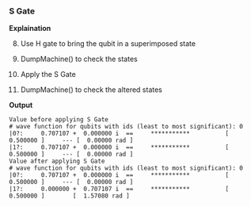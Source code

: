 ### S Gate

**Explaination**

8. Use H gate to bring the qubit in a superimposed state

10. DumpMachine() to check the states

11. Apply the S Gate

12. DumpMachine() to check the altered states

**Output**
````
Value before applying S Gate
# wave function for qubits with ids (least to most significant): 0
|0?:     0.707107 +  0.000000 i  ==     ***********          [ 0.500000 ]     --- [  0.00000 rad ]
|1?:     0.707107 +  0.000000 i  ==     ***********          [ 0.500000 ]     --- [  0.00000 rad ]
Value after applying S Gate
# wave function for qubits with ids (least to most significant): 0
|0?:     0.707107 +  0.000000 i  ==     ***********          [ 0.500000 ]     --- [  0.00000 rad ]
|1?:     0.000000 +  0.707107 i  ==     ***********          [ 0.500000 ]        [  1.57080 rad ]
````